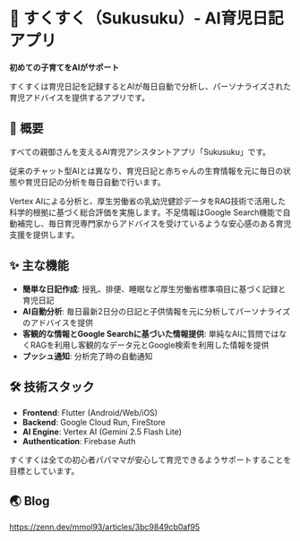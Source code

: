 # 🍼 すくすく（Sukusuku）- AI育児日記アプリ

**初めての子育てをAIがサポート**

すくすくは育児日記を記録するとAIが毎日自動で分析し、パーソナライズされた育児アドバイスを提供するアプリです。

## 🎯 概要

すべての親御さんを支えるAI育児アシスタントアプリ「Sukusuku」です。

従来のチャット型AIとは異なり、育児日記と赤ちゃんの生育情報を元に毎日の状態や育児日記の分析を毎日自動で行います。

Vertex AIによる分析と、厚生労働省の乳幼児健診データをRAG技術で活用した科学的根拠に基づく総合評価を実施します。不足情報はGoogle
Search機能で自動補完し、毎日育児専門家からアドバイスを受けているような安心感のある育児支援を提供します。

## ✨ 主な機能

- **簡単な日記作成**: 授乳、排便、睡眠など厚生労働省標準項目に基づく記録と育児日記
- **AI自動分析**: 毎日最新2日分の日記と子供情報を元に分析してパーソナライズのアドバイスを提供
- **客観的な情報とGoogle Searchに基づいた情報提供**: 単純なAIに質問ではなくRAGを利用し客観的なデータ元とGoogle検索を利用した情報を提供
- **プッシュ通知**: 分析完了時の自動通知

## 🛠 技術スタック

- **Frontend**: Flutter (Android/Web/iOS)
- **Backend**: Google Cloud Run, FireStore
- **AI Engine**: Vertex AI (Gemini 2.5 Flash Lite)
- **Authentication**: Firebase Auth

すくすくは全ての初心者パパママが安心して育児できるようサポートすることを目標としています。

## 🌏 Blog

https://zenn.dev/mmol93/articles/3bc9849cb0af95